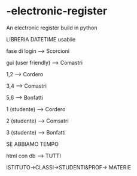 # -electronic-register
An electronic register build in python


LIBRERIA DATETIME usabile

fase di login —> Scorcioni

gui (user friendly) —> Comastri

1,2 —> Cordero

3,4 —> Comastri

5,6 —> Bonfatti

1 (studente) —> Cordero

2 (studente) —> Comsatri

3 (studente) —> Bonfatti

SE ABBIAMO TEMPO

html con db —> TUTTI

ISTITUTO→CLASSI→STUDENTI&PROF→ MATERIE
